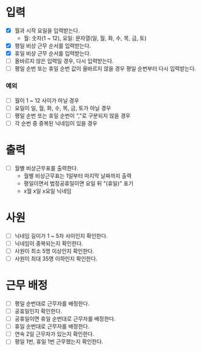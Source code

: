# 입력
- [x] 월과 시작 요일을 입력받는다.
  - 월: 숫자(1 ~ 12), 요일: 문자열(일, 월, 화, 수, 목, 금, 토)
- [x] 평일 비상 근무 순서를 입력받는다.
- [x] 휴일 비상 근무 순서를 입력받는다.
- [ ] 올바르지 않은 입력일 경우, 다시 입력받는다.
- [ ] 평일 순번 또는 휴일 순번 값이 올바르지 않을 경우 평일 순번부터 다시 입력받는다.

### 예외
- [ ] 월이 1 ~ 12 사이가 아닐 경우
- [ ] 요일이 일, 월, 화, 수, 목, 금, 토가 아닐 경우
- [ ] 평일 순번 또는 휴일 순번이 ","로 구분되지 않을 경우
- [ ] 각 순번 중 중복된 닉네임이 있을 경우

# 출력
- [ ] 월별 비상근무표를 출력한다.
  - 월별 비상근무표는 1일부터 마지막 날짜까지 출력
  - 평일이면서 법정공휴일이면 요일 뒤 "(휴일)" 표기
  - x월 x일 x요일 닉네임

# 사원
- [ ] 닉네임 길이가 1 ~ 5자 사이인지 확인한다.
- [ ] 닉네임이 중복되는지 확인한다.
- [ ] 사원이 최소 5명 이상인지 확인한다.
- [ ] 사원이 최대 35명 이하인지 확인한다.

# 근무 배정
- [ ] 평일 순번대로 근무자를 배정한다.
- [ ] 공휴일인지 확인한다.
- [ ] 공휴일이면 휴일 순번대로 근무자를 배정한다.
- [ ] 휴일 순번대로 근무자를 배정한다.
- [ ] 연속 2일 근무자가 있는지 확인한다.
- [ ] 평일 1번, 휴일 1번 근무했는지 확인한다.